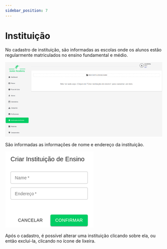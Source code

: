 ```yaml
---
sidebar_position: 7
---
```


# Instituição

No cadastro de instituição, são informadas as escolas onde os alunos estão regularmente matriculados no ensino fundamental e médio.

![Listagem das instituições vazia, com a mensagem ao centro de Não há nada aqui. Clica em "Criar instituição" para cadastrar um item e o botão de Criar Instituição na parte superior da lsita](lista-instituicao.png)

São informadas as informações de nome e endereço da instituição.

![Criar instituição com o nome e endereço vazios](criar-instituicao.png)

Após o cadastro, é possível alterar uma instituição clicando sobre ela, ou então excluí-la, clicando no ícone de lixeira.